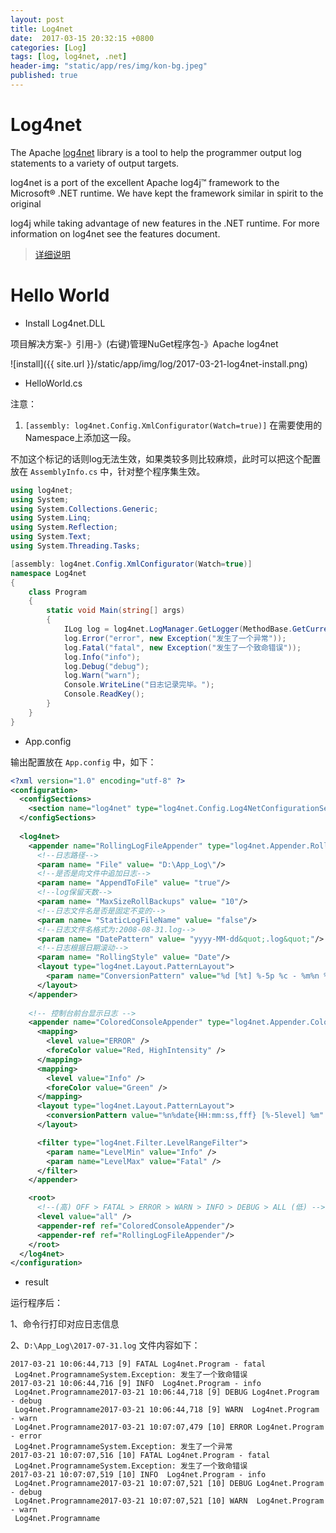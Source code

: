 ```yaml
---
layout: post
title: Log4net
date:  2017-03-15 20:32:15 +0800
categories: [Log]
tags: [log, log4net, .net]
header-img: "static/app/res/img/kon-bg.jpeg"
published: true
---
```



# Log4net

The Apache [log4net](http://logging.apache.org/log4net/) library is a tool to help the programmer output log statements to a variety of output targets.
 
log4net is a port of the excellent Apache log4j™ framework to the Microsoft® .NET runtime. We have kept the framework similar in spirit to the original
 
log4j while taking advantage of new features in the .NET runtime. For more information on log4net see the features document.


> [详细说明](http://www.cnblogs.com/jiajinyi/p/5884930.html)

# Hello World

- Install Log4net.DLL

项目解决方案-》引用-》(右键)管理NuGet程序包-》Apache log4net

![install]({{ site.url }}/static/app/img/log/2017-03-21-log4net-install.png)


- HelloWorld.cs

注意：

1. `[assembly: log4net.Config.XmlConfigurator(Watch=true)]` 在需要使用的Namespace上添加这一段。
 
不加这个标记的话则log无法生效，如果类较多则比较麻烦，此时可以把这个配置放在 `AssemblyInfo.cs` 中，针对整个程序集生效。


```c#
using log4net;
using System;
using System.Collections.Generic;
using System.Linq;
using System.Reflection;
using System.Text;
using System.Threading.Tasks;

[assembly: log4net.Config.XmlConfigurator(Watch=true)]
namespace Log4net
{
    class Program
    {
        static void Main(string[] args)
        {
            ILog log = log4net.LogManager.GetLogger(MethodBase.GetCurrentMethod().DeclaringType);
            log.Error("error", new Exception("发生了一个异常"));
            log.Fatal("fatal", new Exception("发生了一个致命错误"));
            log.Info("info");
            log.Debug("debug");
            log.Warn("warn");
            Console.WriteLine("日志记录完毕。");
            Console.ReadKey();
        }
    }
}
```

- App.config

输出配置放在 `App.config` 中，如下：

```xml
<?xml version="1.0" encoding="utf-8" ?>
<configuration>
  <configSections>
    <section name="log4net" type="log4net.Config.Log4NetConfigurationSectionHandler, log4net"/>
  </configSections>
  
  <log4net>
    <appender name="RollingLogFileAppender" type="log4net.Appender.RollingFileAppender">
      <!--日志路径-->
      <param name= "File" value= "D:\App_Log\"/>
      <!--是否是向文件中追加日志-->
      <param name= "AppendToFile" value= "true"/>
      <!--log保留天数-->
      <param name= "MaxSizeRollBackups" value= "10"/>
      <!--日志文件名是否是固定不变的-->
      <param name= "StaticLogFileName" value= "false"/>
      <!--日志文件名格式为:2008-08-31.log-->
      <param name= "DatePattern" value= "yyyy-MM-dd&quot;.log&quot;"/>
      <!--日志根据日期滚动-->
      <param name= "RollingStyle" value= "Date"/>
      <layout type="log4net.Layout.PatternLayout">
        <param name="ConversionPattern" value="%d [%t] %-5p %c - %m%n %loggername" />
      </layout>
    </appender>
    
    <!-- 控制台前台显示日志 -->
    <appender name="ColoredConsoleAppender" type="log4net.Appender.ColoredConsoleAppender">
      <mapping>
        <level value="ERROR" />
        <foreColor value="Red, HighIntensity" />
      </mapping>
      <mapping>
        <level value="Info" />
        <foreColor value="Green" />
      </mapping>
      <layout type="log4net.Layout.PatternLayout">
        <conversionPattern value="%n%date{HH:mm:ss,fff} [%-5level] %m" />
      </layout>

      <filter type="log4net.Filter.LevelRangeFilter">
        <param name="LevelMin" value="Info" />
        <param name="LevelMax" value="Fatal" />
      </filter>
    </appender>

    <root>
      <!--(高) OFF > FATAL > ERROR > WARN > INFO > DEBUG > ALL (低) -->
      <level value="all" />
      <appender-ref ref="ColoredConsoleAppender"/>
      <appender-ref ref="RollingLogFileAppender"/>
    </root>
  </log4net>
</configuration>
```

- result

运行程序后：

1、命令行打印对应日志信息


2、`D:\App_Log\2017-07-31.log` 文件内容如下：

```
2017-03-21 10:06:44,713 [9] FATAL Log4net.Program - fatal
 Log4net.ProgramnameSystem.Exception: 发生了一个致命错误
2017-03-21 10:06:44,716 [9] INFO  Log4net.Program - info
 Log4net.Programname2017-03-21 10:06:44,718 [9] DEBUG Log4net.Program - debug
 Log4net.Programname2017-03-21 10:06:44,718 [9] WARN  Log4net.Program - warn
 Log4net.Programname2017-03-21 10:07:07,479 [10] ERROR Log4net.Program - error
 Log4net.ProgramnameSystem.Exception: 发生了一个异常
2017-03-21 10:07:07,516 [10] FATAL Log4net.Program - fatal
 Log4net.ProgramnameSystem.Exception: 发生了一个致命错误
2017-03-21 10:07:07,519 [10] INFO  Log4net.Program - info
 Log4net.Programname2017-03-21 10:07:07,521 [10] DEBUG Log4net.Program - debug
 Log4net.Programname2017-03-21 10:07:07,521 [10] WARN  Log4net.Program - warn
 Log4net.Programname
```


